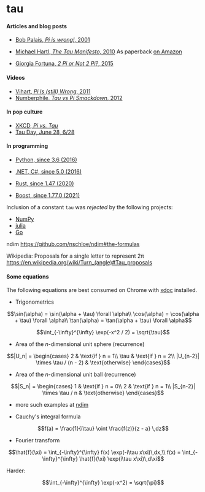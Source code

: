 # tau


#### Articles and blog posts

- [Bob Palais, _Pi is wrong!_, 2001](http://www.math.utah.edu/~palais/pi.pdf)

- [Michael Hartl, _The Tau Manifesto_, 2010](https://tauday.com/tau-manifesto)
  As paperback [on Amazon](https://www.amazon.com/Tau-Manifesto-No-really-pi-is-wrong/dp/B096CXMQ3W/)

- [Giorgia Fortuna, _2 Pi or Not 2 Pi?_, 2015](https://blog.wolfram.com/2015/06/28/2-pi-or-not-2-pi/)

#### Videos

- [Vihart, _Pi Is (still) Wrong_, 2011](https://youtu.be/jG7vhMMXagQ)
- [Numberphile, _Tau vs Pi Smackdown_, 2012](https://youtu.be/ZPv1UV0rD8U)

#### In pop culture

- [XKCD, _Pi vs. Tau_](https://xkcd.com/1292/)
- [Tau Day, June 28, 6/28](https://www.google.com/search?q=tau+day&oq=tau+day&aqs=chrome..69i57j69i59j35i39l2j69i60l4.1043j0j7&sourceid=chrome&ie=UTF-8)

#### In programming

- [Python, since 3.6 (2016)](https://www.python.org/dev/peps/pep-0628/)
- [.NET, C#, since 5.0 (2016)](https://docs.microsoft.com/en-us/dotnet/api/system.math.tau)
- [Rust, since 1.47 (2020)](https://doc.rust-lang.org/std/f64/consts/constant.TAU.html)

- [Boost, since 1.77.0 (2021)](https://www.boost.org/doc/libs/1_77_0/boost/math/constants/constants.hpp)


Inclusion of a constant `tau` was _rejected_ by the following projects:

- [NumPy](https://github.com/numpy/numpy/pull/9696)
- [julia](https://github.com/JuliaLang/julia/pull/4864)
- [Go](https://github.com/golang/go/issues/40663)

ndim
https://github.com/nschloe/ndim#the-formulas

Wikipedia:
Proposals for a single letter to represent 2π
https://en.wikipedia.org/wiki/Turn_(angle)#Tau_proposals

#### Some equations
The following equations are best consumed on Chrome with
[xdoc](https://chrome.google.com/webstore/detail/xdoc/anidddebgkllnnnnjfkmjcaallemhjee)
installed.

- Trigonometrics
```math
\sin(\alpha) = \sin(\alpha + \tau) \forall \alpha\\
\cos(\alpha) = \cos(\alpha + \tau) \forall \alpha\\
\tan(\alpha) = \tan(\alpha + \tau) \forall \alpha
```

```math
\int_{-\infty}^{\infty} \exp(-x^2 / 2) = \sqrt{\tau}
```

- Area of the _n_-dimensional unit sphere (recurrence)
```math
|U_n| = \begin{cases}
2 & \text{if } n = 1\\
\tau & \text{if } n = 2\\
|U_{n-2}| \times \tau / (n - 2) & \text{otherwise}
\end{cases}
```

- Area of the _n_-dimensional unit ball (recurrence)
```math
|S_n| = \begin{cases}
1 & \text{if } n = 0\\
2 & \text{if } n = 1\\
|S_{n-2}| \times \tau / n & \text{otherwise}
\end{cases}
```
- more such examples at [ndim](https://github.com/nschloe/ndim)

- Cauchy's integral formula
```math
f(a) = \frac{1}{i\tau} \oint \frac{f(z)}{z - a} \,dz
```

- Fourier transform
```math
\hat{f}(\xi) = \int_{-\infty}^{\infty} f(x) \exp(-i\tau x\xi)\,dx,\\
f(x)         = \int_{-\infty}^{\infty} \hat{f}(\xi) \exp(i\tau x\xi)\,d\xi
```

Harder:
```math
\int_{-\infty}^{\infty} \exp(-x^2) = \sqrt{\pi}
```
